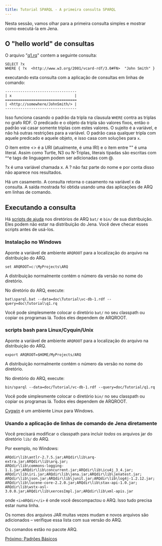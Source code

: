 ```yaml
---
title: Tutorial SPARQL - A primeira consulta SPARQL
---
```


Nesta sessão, vamos olhar para a primeira consulta simples e mostrar como executá-la em Jena.

## O "hello world" de consultas

O arquivo "[q1.rq](sparql_data/q1.rq)" contem a seguinte consulta:

    SELECT ?x
    WHERE { ?x  <http://www.w3.org/2001/vcard-rdf/3.0#FN>  "John Smith" }

executando esta consulta com a aplicação de consultas em linhas de comando:

    ---------------------------------
    | x                             |
    =================================
    | <http://somewhere/JohnSmith/> |
    ---------------------------------

Isso funciona casando o padrão da tripla na clausula `WHERE` contra as triplas no grafo RDF. O predicado e o objeto da tripla são valores fixos, então o padrão vai casar somente triplas com estes valores. O sujeito é a variável, e não há outras restrições para a variável. O padrão casa qualquer tripla com aquele predicado e aquele objeto, e isso casa com soluções para `x`.

O item entre  <\> é a URI (atualmente, é uma IRI) e o item entre "" é uma literal. Assim como Turtle, N3 ou N-Triplas, literais tipadas são escritas com \^\^e tags de linguagem podem ser adicionadas com @.

?x é uma variável chamada x. A ? não faz parte do nome e por conta disso não aparece nos resultados.

Há um casamento. A consulta retorna o casamento na variável x da consulta. A saída mostrada foi obtida usando uma das aplicações de ARQ em linhas de comando.

## Executando a consulta

Há [scripts de ajuda](/documentation/query/cmds.html) nos diretórios de  ARQ `bat/` e
`bin/` de sua distribuição. Eles podem não estar na distribuição do Jena. Você deve checar esses scripts antes de usá-los.

### Instalação no Windows

Aponte a variável de ambiente `ARQROOT` para a localização do arquivo na distribuição do ARQ.

    set ARQROOT=c:\MyProjects\ARQ

A distribuição normalmente contém o número da versão no nome do diretório.

No diretório do ARQ, execute:

    bat\sparql.bat --data=doc\Tutorial\vc-db-1.rdf --query=doc\Tutorial\q1.rq

 
Você pode simplesmente colocar o diretório `bat/` no seu classpath ou copiar os programas lá. Todos eles dependem de ARQROOT.

### scripts bash para Linux/Cyquin/Unix

Aponte a variável de ambiente `ARQROOT` para a localização do arquivo na distribuição do ARQ.

    export ARQROOT=$HOME/MyProjects/ARQ

A distribuição normalmente contém o número da versão no nome do diretório.

No diretório do ARQ, execute:

    bin/sparql --data=doc/Tutorial/vc-db-1.rdf --query=doc/Tutorial/q1.rq

Você pode simplesmente colocar o diretório `bin/` no seu classpath ou copiar os programas lá. Todos eles dependem de ARQROOT.

[Cygwin](https://www.cygwin.com/) é um ambiente Linux para Windows.

### Usando a aplicação de linhas de comando de Jena diretamente

Você precisará modificar o classpath para incluir *todos* os arquivos jar do diretório `lib/` do ARQ.

Por exemplo, no Windows:

    ARQdir\lib\antlr-2.7.5.jar;ARQdir\lib\arq-extra.jar;ARQdir\lib\arq.jar;
    ARQdir\lib\commons-logging-1.1.jar;ARQdir\lib\concurrent.jar;ARQdir\lib\icu4j_3_4.jar;
    ARQdir\lib\iri.jar;ARQdir\lib\jena.jar;ARQdir\lib\jenatest.jar;
    ARQdir\lib\json.jar;ARQdir\lib\junit.jar;ARQdir\lib\log4j-1.2.12.jar;
    ARQdir\lib\lucene-core-2.2.0.jar;ARQdir\lib\stax-api-1.0.jar;
    ARQdir\lib\wstx-asl-3.0.0.jar;ARQdir\lib\xercesImpl.jar;ARQdir\lib\xml-apis.jar

onde `<i>ARQdir</i>` é onde você descompactou o ARQ. Isso tudo precisa estar numa linha.

Os nomes dos arquivos JAR muitas vezes mudam e novos arquivos são adicionados – verifique essa lista com sua versão do ARQ.

Os comandos estão no pacote ARQ.

[Próximo: Padrões Básicos](sparql_basic_patterns_pt.html)




